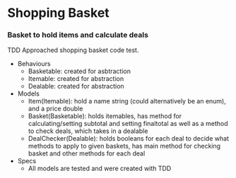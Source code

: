 # Shopping Basket
### Basket to hold items and calculate deals
TDD Approached shopping basket code test.
  - Behaviours
    * Basketable: created for asbtraction
    * Itemable: created for abstraction
    * Dealable: created for abstraction
  - Models
    * Item(Itemable): hold a name string (could alternatively be an enum), and a price double
    * Basket(Basketable): holds itemables, has method for calculating/setting subtotal and setting finaltotal as well as a method to check deals, which takes in a dealable
    * DealChecker(Dealable): holds booleans for each deal to decide what methods to apply to given baskets, has main method for checking basket and other methods for each deal
  - Specs
    * All models are tested and were created with TDD
    
